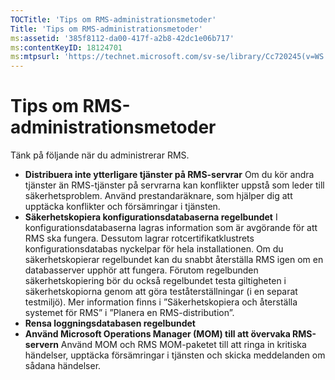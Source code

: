 ```yaml
---
TOCTitle: 'Tips om RMS-administrationsmetoder'
Title: 'Tips om RMS-administrationsmetoder'
ms:assetid: '385f8112-da00-417f-a2b8-42dc1e06b717'
ms:contentKeyID: 18124701
ms:mtpsurl: 'https://technet.microsoft.com/sv-se/library/Cc720245(v=WS.10)'
---
```


Tips om RMS-administrationsmetoder
==================================

Tänk på följande när du administrerar RMS.

-   **Distribuera inte ytterligare tjänster på RMS-servrar**
    Om du kör andra tjänster än RMS-tjänster på servrarna kan konflikter uppstå som leder till säkerhetsproblem. Använd prestandaräknare, som hjälper dig att upptäcka konflikter och försämringar i tjänsten.
-   **Säkerhetskopiera konfigurationsdatabaserna regelbundet**
    I konfigurationsdatabaserna lagras information som är avgörande för att RMS ska fungera. Dessutom lagrar rotcertifikatklustrets konfigurationsdatabas nyckelpar för hela installationen. Om du säkerhetskopierar regelbundet kan du snabbt återställa RMS igen om en databasserver upphör att fungera. Förutom regelbunden säkerhetskopiering bör du också regelbundet testa giltigheten i säkerhetskopiorna genom att göra teståterställningar (i en separat testmiljö). Mer information finns i ”Säkerhetskopiera och återställa systemet för RMS” i ”Planera en RMS-distribution”.
-   **Rensa loggningsdatabasen regelbundet**
-   **Använd Microsoft Operations Manager (MOM) till att övervaka RMS-servern**
    Använd MOM och RMS MOM-paketet till att ringa in kritiska händelser, upptäcka försämringar i tjänsten och skicka meddelanden om sådana händelser.
